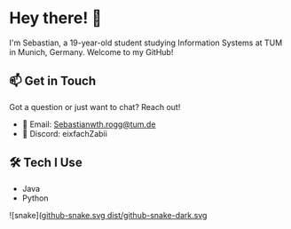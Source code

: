 # Hey there! 👋

I'm Sebastian, a 19-year-old student studying Information Systems at TUM in Munich, Germany. Welcome to my GitHub!

## 📫 Get in Touch

Got a question or just want to chat? Reach out!

- 📧 Email: Sebastianwth.rogg@tum.de
- 💬 Discord: eixfachZabii

## 🛠️ Tech I Use

- Java
- Python


![snake]([github-snake.svg dist/github-snake-dark.svg](https://github.com/eixfachZabii/eixfachZabii/blob/output/github-snake.svg%20dist/github-snake-dark.svg)

